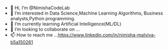 - 👋 Hi, I’m @NimishaCodeLab
- 👀 I’m interested in Data Science,Machine Learning Algorithms, Business analysts,Python programming.
- 🌱 I’m currently learning Artificial Intelligence(ML/DL)
- 💞️ I’m looking to collaborate on ...
- 📫 How to reach me ...https://www.linkedin.com/in/nimisha-malviya-b5a150261

<!---
NimishaCodeLab/NimishaCodeLab is a ✨ special ✨ repository because its `README.md` (this file) appears on your GitHub profile.
You can click the Preview link to take a look at your changes.
--->
